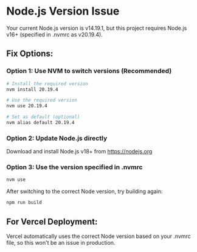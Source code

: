 # Node.js Version Issue

Your current Node.js version is v14.19.1, but this project requires Node.js v16+ (specified in .nvmrc as v20.19.4).

## Fix Options:

### Option 1: Use NVM to switch versions (Recommended)
```bash
# Install the required version
nvm install 20.19.4

# Use the required version
nvm use 20.19.4

# Set as default (optional)
nvm alias default 20.19.4
```

### Option 2: Update Node.js directly
Download and install Node.js v18+ from https://nodejs.org

### Option 3: Use the version specified in .nvmrc
```bash
nvm use
```

After switching to the correct Node version, try building again:
```bash
npm run build
```

## For Vercel Deployment:
Vercel automatically uses the correct Node version based on your .nvmrc file, so this won't be an issue in production.
